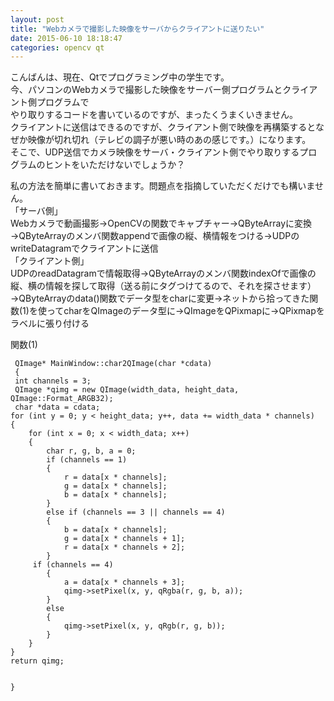 ```yaml
---
layout: post
title: "Webカメラで撮影した映像をサーバからクライアントに送りたい"
date: 2015-06-10 18:18:47
categories: opencv qt
---
```

<p>こんばんは、現在、Qtでプログラミング中の学生です。<br>
 今、パソコンのWebカメラで撮影した映像をサーバー側プログラムとクライアント側プログラムで<br>
 やり取りするコードを書いているのですが、まったくうまくいきません。<br>
クライアントに送信はできるのですが、クライアント側で映像を再構築するとなぜか映像が切れ切れ（テレビの調子が悪い時のあの感じです。）になります。<br>
そこで、UDP送信でカメラ映像をサーバ・クライアント側でやり取りするプログラムのヒントをいただけないでしょうか？</p>

<p>私の方法を簡単に書いておきます。問題点を指摘していただくだけでも構いません。<br>
 「サーバ側」<br>
Webカメラで動画撮影→OpenCVの関数でキャプチャー→QByteArrayに変換→QByteArrayのメンバ関数appendで画像の縦、横情報をつける→UDPのwriteDatagramでクライアントに送信<br>
 「クライアント側」<br>
UDPのreadDatagramで情報取得→QByteArrayのメンバ関数indexOfで画像の縦、横の情報を探して取得（送る前にタグつけてるので、それを探させます）→QByteArrayのdata()関数でデータ型をcharに変更→ネットから拾ってきた関数(1)を使ってcharをQImageのデータ型に→QImageをQPixmapに→QPixmapをラベルに張り付ける</p>

<p>関数(1)</p>

<pre><code> QImage* MainWindow::char2QImage(char *cdata)
 {
 int channels = 3;
 QImage *qimg = new QImage(width_data, height_data, QImage::Format_ARGB32);
 char *data = cdata;
for (int y = 0; y &lt; height_data; y++, data += width_data * channels)
{
    for (int x = 0; x &lt; width_data; x++)
    {
        char r, g, b, a = 0;
        if (channels == 1)
        {
            r = data[x * channels];
            g = data[x * channels];
            b = data[x * channels];
        }
        else if (channels == 3 || channels == 4)
        {
            b = data[x * channels];
            g = data[x * channels + 1];
            r = data[x * channels + 2];
        }
     if (channels == 4)
        {
            a = data[x * channels + 3];
            qimg-&gt;setPixel(x, y, qRgba(r, g, b, a));
        }
        else
        {
            qimg-&gt;setPixel(x, y, qRgb(r, g, b));
        }
    }
}
return qimg;


}
</code></pre>
